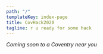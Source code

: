 ```yaml
---
path: "/"
templateKey: index-page
title: CovHack2020
tagline: r u ready for some hack
---
```

_Coming soon to a Coventry near you_